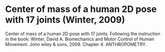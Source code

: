 # Center of mass of a human 2D pose with 17 joints (Winter, 2009)

Center of mass of a human 2D pose with 17 joints. Following the instruction in the book: Winter, David A. Biomechanics and Motor Control of Human Movement. John wiley &amp; sons, 2009. Chapter 4: ANTHROPOMETRY.
